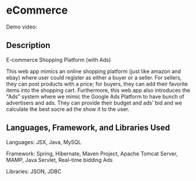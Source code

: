 # eCommerce

Demo video: 

## Description

E-commerce Shopping Platform (with Ads)

This web app mimics an online shopping platform (just like amazon and ebay) where user could register as either a buyer or a seller.
For sellers, they can post products with a price; for buyers, they can add their favorite items into the shopping cart. Furthermore, this
web app also introduces the "Ads" system where we mimic the Google Ads Platform to have bunch of advertisers and ads. They can provide 
their budget and ads' bid and we calculate the best socre ad the show it to the user.  

## Languages, Framework, and Libraries Used

Languages: JSX, Java, MySQL

Framework: Spring, Hibernate, Maven Project, Apache Tomcat Server, MAMP, Java Servlet, Real-time bidding Ads

Libraries: JSON, JDBC
